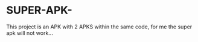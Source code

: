 # SUPER-APK-
This project is an APK with 2 APKS within the same code, for me the super apk will not work...
